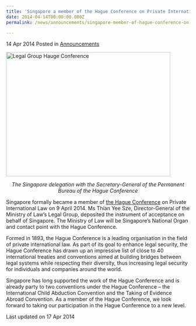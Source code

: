 ```yaml
---
title: 'Singapore a member of the Hague Conference on Private International Law'
date: 2014-04-14T00:00:00.000Z
permalink: /news/announcements/singapore-member-of-hague-conference-on-pte-intl-law/

---
```



14 Apr 2014 Posted in [Announcements](/news/announcements)


<img src="/images/news/announcements/1399988823645.jpg" alt="Legal Group Hauge Conference" style="width:450px;height:340px;">


<p style="text-align: center"><i>The Singapore delegation with the Secretary-General of the Permanent Bureau of the Hague Conference</i></p>

Singapore formally became a member of [the Hague Conference](http://www.hcch.net/index_en.php) on Private International Law on 9 April 2014.  Ms Thian Yee Sze, Director-General of the Ministry of Law’s Legal Group, deposited the instrument of acceptance on behalf of Singapore. The Ministry of Law will be Singapore’s National Organ and contact point with the Hague Conference.

Formed in 1893, the Hague Conference is a leading organisation in the field of private international law.   As part of its goal to enhance legal security, the Hague Conference has drawn up an impressive list of close to 40 international treaties and conventions aimed at building bridges between legal systems while respecting their diversity, thus increasing legal security for individuals and companies around the world. 

Singapore has long supported the work of the Hague Conference and is already party to two conventions under the Hague Conference – the International Child Abduction Convention and the Taking of Evidence Abroad Convention.  As a member of the Hague Conference, we look forward to taking our participation in the Hague Conference to a new level. 



<p class="right-side-updated">Last updated on 17 Apr 2014</p> 

